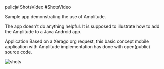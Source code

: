 pulicj# ShotsVideo
#ShotsVideo

Sample app demonstrating the use of Amplitude.

The app doesn't do anything helpful. It is supposed to illustrate how to add the Amplitude to a Java Android app.

Application Based on a Xerago org request, this basic concept mobile application with Amplitude implementation has done with open(public) source code.

![shots](https://user-images.githubusercontent.com/61373662/118823294-80e5fb80-b8d6-11eb-9cfa-8bff808b21d2.gif)
